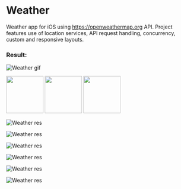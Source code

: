 # Weather
Weather app for iOS using https://openweathermap.org API. Project features use of location services, API request handling, concurrency, custom and responsive layouts.  

### Result:

![Weather gif](https://media.giphy.com/media/b5bw0N7isRue7psr0D/giphy.gif)

<p float="left">
  <img src="./img/01.PNG" width="100" />
  <img src="./img/01.PNG" width="100" /> 
  <img src="./img/01.PNG" width="100" />
</p>

![Weather res](./img/01.PNG)

![Weather res](./img/02.PNG)

![Weather res](./img/03.PNG)

![Weather res](./img/04.PNG)

![Weather res](./img/05.PNG)

![Weather res](./img/06.PNG)
